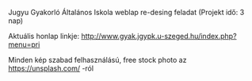 Jugyu Gyakorló Általános Iskola weblap re-desing feladat
(Projekt idő: 3 nap)

Aktuális honlap linkje: http://www.gyak.jgypk.u-szeged.hu/index.php?menu=pri

Minden kép szabad felhasználású, free stock photo az https://unsplash.com/ -ról
